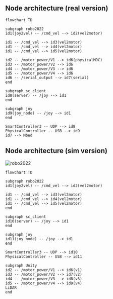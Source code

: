 
## Node architecture (real version)

```mermaid
flowchart TD

subgraph robo2022
id1(joy2vel) -- /cmd_vel --> id2(vel2motor)

id1 -- /cmd_vel --> id3(vel2motor)
id1 -- /cmd_vel --> id4(vel2motor)
id1 -- /cmd_vel --> id5(vel2motor)

id2 -- /motor_power/V1 --> id6(physicalMDC)
id3 -- /motor_power/V2 --> id6
id4 -- /motor_power/V3 --> id6
id5 -- /motor_power/V4 --> id6
id6 -- /serial_output --> id7(serial)
end

subgraph sc_client
id8(server) -- /joy --> id1
end

subgraph joy
id9(joy_node) -- /joy --> id1
end

SmartController3 -- UDP --> id8
PhysicalController -- USB --> id9
id7 --> Mbed

```

## Node architecture (sim version)

![robo2022](https://user-images.githubusercontent.com/53041471/188319568-884015d5-740d-474c-8153-f99ce73b5e3d.png)


```mermaid
flowchart TD

subgraph robo2022
id1(joy2vel) -- /cmd_vel --> id2(vel2motor)

id1 -- /cmd_vel --> id3(vel2motor)
id1 -- /cmd_vel --> id4(vel2motor)
id1 -- /cmd_vel --> id5(vel2motor)
end

subgraph sc_client
id10(server) -- /joy --> id1
end

subgraph joy
id11(joy_node) -- /joy --> id1
end

SmartController3 -- UDP --> id10
PhysicalController -- USB --> id11

subgraph Unity
id2 -- /motor_power/V1 --> id6(v1)
id3 -- /motor_power/V2 --> id7(v2)
id4 -- /motor_power/V3 --> id8(v3)
id5 -- /motor_power/V4 --> id9(v4)
LiDAR
end


```


